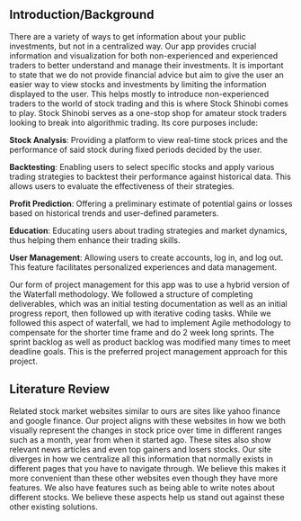 ## Introduction/Background

There are a variety of ways to get information about your public investments, but not in a centralized way. Our app
provides crucial information and visualization for both non-experienced and experienced traders to better understand and
manage their investments. It is important to state that we do not provide financial advice but aim to give the user an
easier way to view stocks and investments by limiting the information displayed to the user. This helps mostly to
introduce non-experienced traders to the world of stock trading and this is where Stock Shinobi comes to play. Stock
Shinobi serves as a one-stop shop for amateur stock traders looking to break into algorithmic trading. Its core purposes
include:

**Stock Analysis**: Providing a platform to view real-time stock prices and the performance of said stock during fixed
periods decided by the user.

**Backtesting**: Enabling users to select specific stocks and apply various trading strategies to backtest their performance
against historical data. This allows users to evaluate the effectiveness of their strategies.

**Profit Prediction**: Offering a preliminary estimate of potential gains or losses based on historical trends and
user-defined parameters.

**Education**: Educating users about trading strategies and market dynamics, thus helping them enhance their trading skills.

**User Management**: Allowing users to create accounts, log in, and log out. This feature facilitates personalized
experiences and data management.

Our form of project management for this app was to use a hybrid version of the Waterfall methodology. We followed a
structure of completing deliverables, which was an initial testing documentation as well as an initial progress report,
then followed up with iterative coding tasks. While we followed this aspect of waterfall, we had to implement Agile
methodology to compensate for the shorter time frame and do 2 week long sprints. The sprint backlog as well as product
backlog was modified many times to meet deadline goals. This is the preferred project management approach for this
project.

## Literature Review

Related stock market websites similar to ours are sites like yahoo finance and google finance. Our project aligns with
these websites in how we both visually represent the changes in stock price over time in different ranges such as a
month, year from when it started ago. These sites also show relevant news articles and even top gainers and losers
stocks. Our site diverges in how we centralize all this information that normally exists in different pages that you
have to navigate through. We believe this makes it more convenient than these other websites even though they have more
features. We also have features such as being able to write notes about different stocks. We believe these aspects help
us stand out against these other existing solutions.
